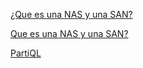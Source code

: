 
[¿Que es una NAS y una SAN?](www.netapp.com/us/info/what-is-storage-area-network.aspx)

[Que es una NAS y una SAN?](www.netapp.com/us/info/what-is-storage-area-network.aspx)

[PartiQL](https://aws.amazon.com/es/blogs/opensource/announcing-partiql-one-query-language-for-all-your-data/)



